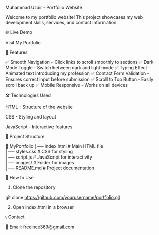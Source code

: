 Muhammad Uzair - Portfolio Website

Welcome to my portfolio website! This project showcases my web development skills, services, and contact information.

🌐 Live Demo

Visit My Portfolio

📌 Features

✅ Smooth Navigation - Click links to scroll smoothly to sections
✅ Dark Mode Toggle - Switch between dark and light mode
✅ Typing Effect - Animated text introducing my profession
✅ Contact Form Validation - Ensures correct input before submission
✅ Scroll to Top Button - Easily scroll back up
✅ Mobile Responsive - Works on all devices

🛠️ Technologies Used

HTML - Structure of the website

CSS - Styling and layout

JavaScript - Interactive features


📁 Project Structure

📂 MyPortfolio
│── index.html    # Main HTML file  
│── styles.css    # CSS for styling  
│── script.js     # JavaScript for interactivity  
│── images/       # Folder for images  
│── README.md     # Project documentation




🚀 How to Use

1. Clone the repository

git clone https://github.com/yourusername/portfolio.git


2. Open index.html in a browser



📞 Contact

📧 Email: freelnce369@gmail.com



